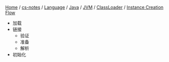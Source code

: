 [Home](https://mengxianbin.github.io) /
[cs-notes](https://mengxianbin.github.io/cs-notes/site) /
[Language](https://mengxianbin.github.io/cs-notes/site/Language) /
[Java](https://mengxianbin.github.io/cs-notes/site/Language/Java) /
[JVM](https://mengxianbin.github.io/cs-notes/site/Language/Java/JVM) /
[ClassLoader](https://mengxianbin.github.io/cs-notes/site/Language/Java/JVM/ClassLoader) /
[Instance Creation Flow](https://mengxianbin.github.io/cs-notes/site/Language/Java/JVM/ClassLoader/Instance%20Creation%20Flow)

* 加载
* 链接
    * 验证
    * 准备
    * 解析
* 初始化
